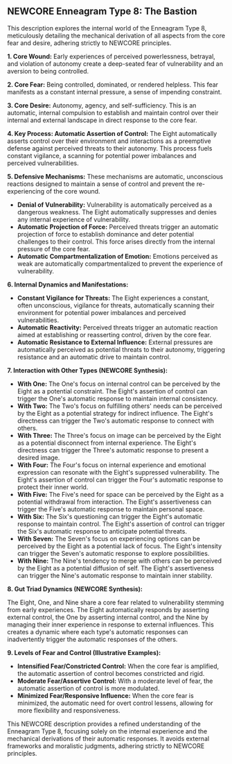 ## NEWCORE Enneagram Type 8: The Bastion

This description explores the internal world of the Enneagram Type 8, meticulously detailing the mechanical derivation of all aspects from the core fear and desire, adhering strictly to NEWCORE principles.

**1. Core Wound:** Early experiences of perceived powerlessness, betrayal, and violation of autonomy create a deep-seated fear of vulnerability and an aversion to being controlled.

**2. Core Fear:** Being controlled, dominated, or rendered helpless. This fear manifests as a constant internal pressure, a sense of impending constraint.

**3. Core Desire:**  Autonomy, agency, and self-sufficiency. This is an automatic, internal compulsion to establish and maintain control over their internal and external landscape in direct response to the core fear.

**4. Key Process: Automatic Assertion of Control:** The Eight automatically asserts control over their environment and interactions as a preemptive defense against perceived threats to their autonomy. This process fuels constant vigilance, a scanning for potential power imbalances and perceived vulnerabilities.

**5. Defensive Mechanisms:** These mechanisms are automatic, unconscious reactions designed to maintain a sense of control and prevent the re-experiencing of the core wound.

* **Denial of Vulnerability:**  Vulnerability is automatically perceived as a dangerous weakness. The Eight automatically suppresses and denies any internal experience of vulnerability.
* **Automatic Projection of Force:** Perceived threats trigger an automatic projection of force to establish dominance and deter potential challenges to their control.  This force arises directly from the internal pressure of the core fear.
* **Automatic Compartmentalization of Emotion:** Emotions perceived as weak are automatically compartmentalized to prevent the experience of vulnerability.

**6. Internal Dynamics and Manifestations:**

* **Constant Vigilance for Threats:** The Eight experiences a constant, often unconscious, vigilance for threats, automatically scanning their environment for potential power imbalances and perceived vulnerabilities.
* **Automatic Reactivity:** Perceived threats trigger an automatic reaction aimed at establishing or reasserting control, driven by the core fear.
* **Automatic Resistance to External Influence:** External pressures are automatically perceived as potential threats to their autonomy, triggering resistance and an automatic drive to maintain control.

**7. Interaction with Other Types (NEWCORE Synthesis):**

* **With One:** The One's focus on internal control can be perceived by the Eight as a potential constraint.  The Eight's assertion of control can trigger the One's automatic response to maintain internal consistency.
* **With Two:** The Two's focus on fulfilling others' needs can be perceived by the Eight as a potential strategy for indirect influence. The Eight's directness can trigger the Two's automatic response to connect with others.
* **With Three:** The Three's focus on image can be perceived by the Eight as a potential disconnect from internal experience. The Eight's directness can trigger the Three's automatic response to present a desired image.
* **With Four:** The Four's focus on internal experience and emotional expression can resonate with the Eight's suppressed vulnerability. The Eight's assertion of control can trigger the Four's automatic response to protect their inner world.
* **With Five:** The Five's need for space can be perceived by the Eight as a potential withdrawal from interaction. The Eight's assertiveness can trigger the Five's automatic response to maintain personal space.
* **With Six:** The Six's questioning can trigger the Eight's automatic response to maintain control. The Eight's assertion of control can trigger the Six's automatic response to anticipate potential threats.
* **With Seven:** The Seven's focus on experiencing options can be perceived by the Eight as a potential lack of focus. The Eight's intensity can trigger the Seven's automatic response to explore possibilities.
* **With Nine:** The Nine's tendency to merge with others can be perceived by the Eight as a potential diffusion of self. The Eight's assertiveness can trigger the Nine's automatic response to maintain inner stability.

**8. Gut Triad Dynamics (NEWCORE Synthesis):**

The Eight, One, and Nine share a core fear related to vulnerability stemming from early experiences.  The Eight automatically responds by asserting external control, the One by asserting internal control, and the Nine by managing their inner experience in response to external influences. This creates a dynamic where each type's automatic responses can inadvertently trigger the automatic responses of the others.

**9. Levels of Fear and Control (Illustrative Examples):**

* **Intensified Fear/Constricted Control:**  When the core fear is amplified, the automatic assertion of control becomes constricted and rigid.
* **Moderate Fear/Assertive Control:**  With a moderate level of fear, the automatic assertion of control is more modulated.
* **Minimized Fear/Responsive Influence:** When the core fear is minimized, the automatic need for overt control lessens, allowing for more flexibility and responsiveness.


This NEWCORE description provides a refined understanding of the Enneagram Type 8, focusing solely on the internal experience and the mechanical derivations of their automatic responses. It avoids external frameworks and moralistic judgments, adhering strictly to NEWCORE principles.
